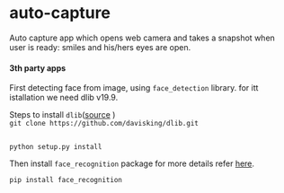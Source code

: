 # auto-capture
Auto capture app which opens web camera and takes a snapshot when user is ready: smiles and his/hers eyes are open.

#### 3th party apps

First detecting face from image, using `face_detection` library. 
for itt istallation we need dlib v19.9. 

Steps to install  `dlib`([source](https://gist.github.com/ageitgey/629d75c1baac34dfa5ca2a1928a7aeaf) )<br> 
`git clone https://github.com/davisking/dlib.git` <br>
```

python setup.py install
``` 
Then install `face_recognition` package for more details refer [here](https://github.com/ageitgey/face_recognition). <br>
```
pip install face_recognition
```
